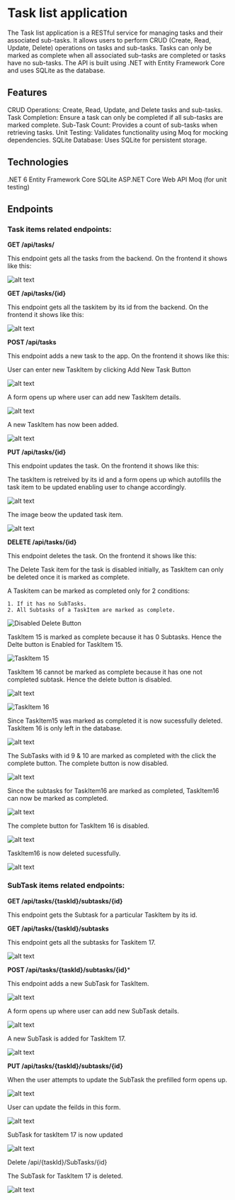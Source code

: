 # Task list application

The Task list application is a RESTful service for managing tasks and their associated sub-tasks. It allows users to perform CRUD (Create, Read, Update, Delete) operations on tasks and sub-tasks. Tasks can only be marked as complete when all associated sub-tasks are completed or tasks have no sub-tasks. The API is built using .NET with Entity Framework Core and uses SQLite as the database.

## Features
CRUD Operations: Create, Read, Update, and Delete tasks and sub-tasks.
Task Completion: Ensure a task can only be completed if all sub-tasks are marked complete.
Sub-Task Count: Provides a count of sub-tasks when retrieving tasks.
Unit Testing: Validates functionality using Moq for mocking dependencies.
SQLite Database: Uses SQLite for persistent storage.

## Technologies
.NET 6
Entity Framework Core
SQLite
ASP.NET Core Web API
Moq (for unit testing)


## Endpoints

### Task items related endpoints:

**GET /api/tasks/**

This endpoint gets all the tasks from the backend. On the frontend it shows like this:

![alt text](GetAllTasks.png)

**GET /api/tasks/{id}**

This endpoint gets all the taskitem by its id from the backend. On the frontend it shows like this: 

![alt text](GetTaskById.png)

**POST /api/tasks**

This endpoint adds a new task to the app. On the frontend it shows like this: 

User can enter new TaskItem by clicking Add New Task Button

![alt text](PostNewTask.png) 

A form opens up where user can add new TaskItem details.

![alt text](AddTaskForm.png)

A new TaskItem has now been added.

![alt text](TaskAdded.png)

**PUT /api/tasks/{id}**

This endpoint updates the task. On the frontend it shows like this: 

The taskItem is retreived by its id and a form opens up which autofills the task item to be updated enabling user to change accordingly.

![alt text](UpdateTask.png)

The image beow the updated task item.

![alt text](TaskUpdated.png) 

**DELETE /api/tasks/{id}**

This endpoint deletes the task. On the frontend it shows like this: 

The Delete Task item for the task is disabled initially, as TaskItem can only be deleted once it is marked as complete. 

A Taskitem can be marked as completed only for 2 conditions:

    1. If it has no SubTasks.
    2. All Subtasks of a TaskItem are marked as complete.

![Disabled Delete Button](DeleteTaskItem.png)

TaskItem 15 is marked as complete because it has 0 Subtasks. Hence the Delte button is Enabled for TaskItem 15.

![TaskItem 15](TaskItem15.png)

TaskItem 16 cannot be marked as complete because it has one not completed subtask. Hence the delete button is disabled.

![alt text](SubTaskForTaskItem16.png)

![TaskItem 16](CannotMarkAsCompleted-1.png)

Since TaskItem15 was marked as completed it is now sucessfully deleted. TaskItem 16 is only left in the database.

![alt text](TaskItem15Deleted.png)

The SubTasks with id 9 & 10 are marked as completed with the click the complete button. The complete button is now disabled.

![alt text](TaskItem16SubTaskCompleted-1.png)

Since the subtasks for TaskItem16 are marked as completed, TaskItem16 can now be marked as completed.

![alt text](TasKItem16MarkedCompleted.png)

The complete button for TaskItem 16 is disabled.

![alt text](TaskItem16Completed.png)

TaskItem16 is now deleted sucessfully.

![alt text](BothTaskItemsDeleted.png)

### SubTask items related endpoints:

**GET /api/tasks/{taskId}/subtasks/{id}**

This endpoint gets the Subtask for a particular TaskItem by its id.

**GET /api/tasks/{taskId}/subtasks**

This endpoint gets all the subtasks for Taskitem 17.

![alt text](SubTasks.png)

**POST /api/tasks/{taskId}/subtasks/{id}***

This endpoint adds a new SubTask for TaskItem.

![alt text](AddSubTaskForTaskItem-2.png)

A form opens up where user can add new SubTask details.

![alt text](NewSubTaskForm.png)

A new SubTask is added for TaskItem 17.

![alt text](SubTaskAdded.png)


**PUT /api/tasks/{taskId}/subtasks/{id}**

When the user attempts to update the SubTask the prefilled form opens up.

![alt text](PrefilledSubTaskForm.png)


User can update the feilds in this form.

![alt text](UpdatedSubTaskDetails.png)

SubTask for taskItem 17 is now updated

![alt text](SubTaskUpdated.png)

Delete /api/{taskId}/SubTasks/{id}

The SubTask for TaskItem 17 is deleted.

![alt text](DeleteSubTask.png)

